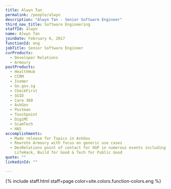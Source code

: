 ```yaml
---
title: Alwyn Tan
permalink: /people/alwyn
description: "Alwyn Tan - Senior Software Engineer"
third_nav_title: Software Engineering
staffId: alwyn
name: Alwyn Tan
joinDate: February 6, 2017
functionId: eng
jobTitle: Senior Software Engineer
curProducts:
  - Developer Relations
  - Armoury
pastProducts:
  - HealthHub
  - CCRM
  - Isomer
  - Go.gov.sg
  - CheckFirst
  - SGID
  - Care 360
  - AskGov
  - Postman
  - Touchpoint
  - DigiMC
  - ScamTech
  - HAS
accomplishments:
  - Made release for Topics in AskGov
  - Rewrote Armoury with focus on generic use cases
  - DevRelations point of contact for OGP in numerous events including NUS
    LifeHack, Build for Good & Tech for Public Good
quote: ""
linkedinId: ""

---
```


{% include staff.html staff=page color=site.colors.function-colors.eng %}

